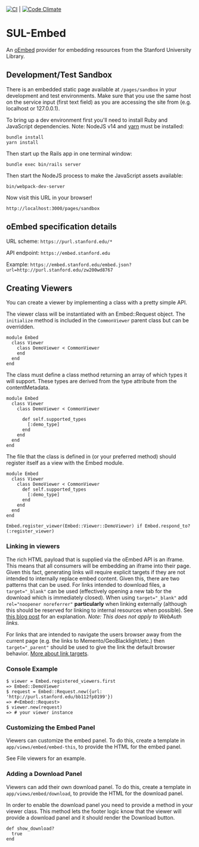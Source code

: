 [![CI](https://github.com/sul-dlss/sul-embed/actions/workflows/ruby.yml/badge.svg)](https://github.com/sul-dlss/sul-embed/actions/workflows/ruby.yml) | [![Code Climate](https://codeclimate.com/github/sul-dlss/sul-embed/badges/gpa.svg)](https://codeclimate.com/github/sul-dlss/sul-embed)

# SUL-Embed

An [oEmbed](http://oembed.com/) provider for embedding resources from the Stanford University Library.

## Development/Test Sandbox

There is an embedded static page available at `/pages/sandbox` in your development and test environments. Make sure that you use the same host on the service input (first text field) as you are accessing the site from (e.g. localhost or 127.0.0.1).

To bring up a dev environment first you'll need to install Ruby and JavaScript dependencies. Note: NodeJS v14 and [yarn](https://yarnpkg.com/) must be installed:

    bundle install
    yarn install

Then start up the Rails app in one terminal window:

    bundle exec bin/rails server

Then start the NodeJS process to make the JavaScript assets available:

    bin/webpack-dev-server

Now visit this URL in your browser!

    http://localhost:3000/pages/sandbox

## oEmbed specification details

URL scheme: `https://purl.stanford.edu/*`

API endpoint: `https://embed.stanford.edu`

Example: `https://embed.stanford.edu/embed.json?url=http://purl.stanford.edu/zw200wd8767`

## Creating Viewers

You can create a viewer by implementing a class with a pretty simple API.

The viewer class will be instantiated with an Embed::Request object. The `initialize` method is included in the `CommonViewer` parent class but can be overridden.

    module Embed
      class Viewer
        class DemoViewer < CommonViewer
        end
      end
    end


The class must define a class method returning an array of which types it will support.  These types are derived from the type attribute from the contentMetadata.

    module Embed
      class Viewer
        class DemoViewer < CommonViewer

          def self.supported_types
            [:demo_type]
          end
        end
      end
    end


The file that the class is defined in (or your preferred method) should register itself as a view with the Embed module.

    module Embed
      class Viewer
        class DemoViewer < CommonViewer
          def self.supported_types
            [:demo_type]
          end
        end
      end
    end

    Embed.register_viewer(Embed::Viewer::DemoViewer) if Embed.respond_to?(:register_viewer)


### Linking in viewers

The rich HTML payload that is supplied via the oEmbed API is an iframe. This means that all consumers will be embedding an iframe into their page. Given this fact, generating links will require explicit targets if they are not intended to internally replace embed content.  Given this, there are two patterns that can be used.  For links intended to download files, a `target="_blank"` can be used (effectively opening a new tab for the download which is immediately closed).  When using `target="_blank"` add `rel="noopener noreferrer"` **particularly** when linking externally (although this should be reserved for linking to internal resources when possible). See [this blog post](https://www.jitbit.com/alexblog/256-targetblank---the-most-underestimated-vulnerability-ever/) for an explanation. *Note: This does not apply to WebAuth links.*

For links that are intended to navigate the users browser away from the current page (e.g. the links to Memento/GeoBlacklight/etc.) then `target="_parent"` should be used to give the link the default browser behavior. [More about link targets](http://www.w3schools.com/tags/att_a_target.asp).

### Console Example

    $ viewer = Embed.registered_viewers.first
    => Embed::DemoViewer
    $ request = Embed::Request.new({url: 'http://purl.stanford.edu/bb112fp0199'})
    => #<Embed::Request>
    $ viewer.new(request)
    => # your viewer instance

### Customizing the Embed Panel

Viewers can customize the embed panel.  To do this, create a template in `app/views/embed/embed-this`, to provide the HTML for the embed panel.

See File viewers for an example.


### Adding a Download Panel
Viewers can add their own download panel.  To do this, create a template in `app/views/embed/download`, to provide the HTML for the download panel.

In order to enable the download panel you need to provide a method in your viewer class.  This method lets the footer logic know that the viewer will provide a download panel and it should render the Download button.

    def show_download?
      true
    end
